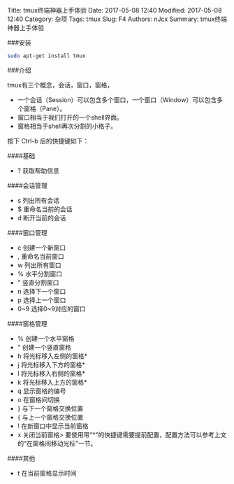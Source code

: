 Title: tmux终端神器上手体验
Date: 2017-05-08 12:40
Modified: 2017-05-08 12:40
Category: 杂项
Tags: tmux
Slug: F4
Authors: nJcx
Summary: tmux终端神器上手体验

###安装

```bash
sudo apt-get install tmux
```
###介绍

tmux有三个概念，会话，窗口，窗格，

- 一个会话（Session）可以包含多个窗口，一个窗口（Window）可以包含多个窗格（Pane）。
- 窗口相当于我们打开的一个shell界面。
- 窗格相当于shell再次分割的小格子。

按下 Ctrl-b 后的快捷键如下：

####基础

- ? 获取帮助信息

####会话管理

- s 列出所有会话
- $ 重命名当前的会话
- d 断开当前的会话

####窗口管理

- c 创建一个新窗口
- , 重命名当前窗口
- w 列出所有窗口
- % 水平分割窗口
- " 竖直分割窗口
- n 选择下一个窗口
- p 选择上一个窗口
- 0~9 选择0~9对应的窗口

####窗格管理

- % 创建一个水平窗格
- " 创建一个竖直窗格
- h 将光标移入左侧的窗格*
- j 将光标移入下方的窗格*
- l 将光标移入右侧的窗格*
- k 将光标移入上方的窗格*
- q 显示窗格的编号
- o 在窗格间切换
- } 与下一个窗格交换位置
- { 与上一个窗格交换位置
- ! 在新窗口中显示当前窗格
- x 关闭当前窗格> 要使用带“*”的快捷键需要提前配置，配置方法可以参考上文的“在窗格间移动光标”一节。

####其他

- t 在当前窗格显示时间
